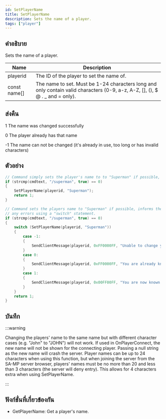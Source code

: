 ```yaml
---
id: SetPlayerName
title: SetPlayerName
description: Sets the name of a player.
tags: ["player"]
---
```


## คำอธิบาย

Sets the name of a player.

| Name         | Description                                                                                                                    |
| ------------ | ------------------------------------------------------------------------------------------------------------------------------ |
| playerid     | The ID of the player to set the name of.                                                                                       |
| const name[] | The name to set. Must be 1-24 characters long and only contain valid characters (0-9, a-z, A-Z, [], (), \$ @ . \_ and = only). |

## ส่งคืน

1 The name was changed successfully

0 The player already has that name

-1 The name can not be changed (it's already in use, too long or has invalid characters)

## ตัวอย่าง

```c
// Command simply sets the player's name to to "Superman" if possible, with no error checking or messages.
if (strcmp(cmdtext, "/superman", true) == 0)
{
    SetPlayerName(playerid, "Superman");
    return 1;
}

// Command sets the players name to "Superman" if possible, informs the player of
// any errors using a "switch" statement.
if (strcmp(cmdtext, "/superman", true) == 0)
{
    switch (SetPlayerName(playerid, "Superman"))
    {
        case -1:
        {
            SendClientMessage(playerid, 0xFF0000FF, "Unable to change your name, someone else is known as 'Superman' already.");
        }
        case 0:
        {
            SendClientMessage(playerid, 0xFF0000FF, "You are already known as 'Superman'");
        }
        case 1:
        {
            SendClientMessage(playerid, 0x00FF00FF, "You are now known as 'Superman'");
        }
    }
    return 1;
}
```

## บันทึก

:::warning

Changing the players' name to the same name but with different character cases (e.g. "John" to "JOHN") will not work.
If used in OnPlayerConnect, the new name will not be shown for the connecting player.
Passing a null string as the new name will crash the server.
Player names can be up to 24 characters when using this function, but when joining the server from the SA-MP server browser, players' names must be no more than 20 and less than 3 characters (the server will deny entry). This allows for 4 characters extra when using SetPlayerName.

:::

## ฟังก์ชั่นที่เกี่ยวข้องกัน

- GetPlayerName: Get a player's name.
